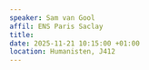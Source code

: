 ```yaml
---
speaker: Sam van Gool
affil: ENS Paris Saclay
title: 
date: 2025-11-21 10:15:00 +01:00
location: Humanisten, J412
---
```


